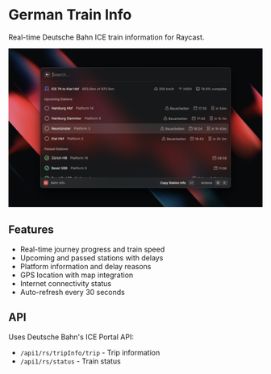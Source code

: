 # German Train Info

Real-time Deutsche Bahn ICE train information for Raycast.

![Bahn-Info-1](./metadata/bahn-info-1.png)


## Features

- Real-time journey progress and train speed
- Upcoming and passed stations with delays
- Platform information and delay reasons
- GPS location with map integration
- Internet connectivity status
- Auto-refresh every 30 seconds

## API

Uses Deutsche Bahn's ICE Portal API:
- `/api1/rs/tripInfo/trip` - Trip information
- `/api1/rs/status` - Train status

